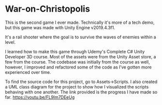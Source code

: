 # War-on-Christopolis
This is the second game I ever made. Technically it's more of a tech demo, but this game was made with Unity Engine v2019.4.3f1.

It's a rail shooter where the goal is to survive the waves of enemies within a level.

I learned how to make this game through Udemy's Complete C# Unity Developer 3D course. Most of the assets were from the Unity Asset store, a few from the course. The codebase was initially from the course as well, however, I improved and refactored some of the code as I’ve gotten more experienced over time.

To find the source code for this project, go to Assets->Scripts. I also created a UML class diagram for the project to show how I visualized the scripts behaving with one another. The link provided is the progress I have made so far. https://youtu.be/FL9lm7DEeUg
